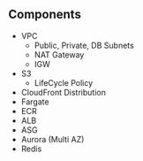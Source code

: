 ## Components

- VPC
    - Public, Private, DB Subnets
    - NAT Gateway
    - IGW
- S3
    - LifeCycle Policy
- CloudFront Distribution
- Fargate
- ECR
- ALB
- ASG
- Aurora (Multi AZ)
- Redis